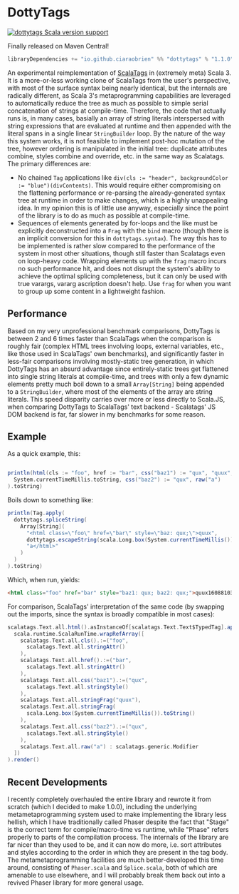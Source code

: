 # DottyTags
[![dottytags Scala version support](https://index.scala-lang.org/ciaraobrien/dottytags/dottytags/latest-by-scala-version.svg)](https://index.scala-lang.org/ciaraobrien/dottytags/dottytags)

Finally released on Maven Central!
```scala
libraryDependencies += "io.github.ciaraobrien" %% "dottytags" % "1.1.0"
```

An experimental reimplementation of [ScalaTags](https://com-lihaoyi.github.io/scalatags/) in (extremely meta) Scala 3. It is a more-or-less working clone of
ScalaTags from the user's perspective, with most of the surface syntax being nearly identical, but the internals are radically different, as Scala 3's 
metaprogramming capabilities are leveraged to automatically reduce the tree as much as possible to simple serial concatenation of strings at compile-time. 
Therefore, the code that actually runs is, in many cases, basially an array of string literals interspersed with string expressions that are evaluated at runtime 
and then appended with the literal spans in a single linear `StringBuilder` loop. By the nature of the way this system works, it is not feasible to implement
post-hoc mutation of the tree, however ordering is manipulated in the initial tree: duplicate attributes combine, styles combine and override, etc. in
the same way as Scalatags. The primary differences are:

* No chained `Tag` applications like `div(cls := "header", backgroundColor := "blue")(divContents)`. This would require either compromising on the flattening performance
  or re-parsing the already-generated syntax tree at runtime in order to make changes, which is a highly unappealing idea. In my opinion this is of little use anyway,
  especially since the point of the library is to do as much as possible at compile-time.
* Sequences of elements generated by for-loops and the like must be explicitly deconstructed into a `Frag` with the `bind` macro (though there is an implicit conversion for
  this in `dottytags.syntax`). The way this has to be implemented is rather slow compared to the performance of the system in most other situations, though still faster than 
  Scalatags even on loop-heavy code. Wrapping elements up with the `frag` macro incurs no such performance hit, and does not disrupt the system's ability to achieve the optimal
  splicing completeness, but it can only be used with true varargs, vararg ascription doesn't help. Use `frag` for when you want to group up some content in a lightweight fashion.

## Performance
Based on my very unprofessional benchmark comparisons, DottyTags is between 2 and 6 times faster than ScalaTags when
the comparison is roughly fair (complex HTML trees involving loops, external variables, etc., like those used in ScalaTags'
own benchmarks), and significantly faster in less-fair comparisons involving mostly-static tree generation, in which DottyTags has an absurd advantage
since entirely-static trees get flattened into single string literals at compile-time, and trees with only a few dynamic elements pretty much boil down to
a small `Array[String]` being appended to a `StringBuilder`, where most of the elements of the array are string literals. This speed disparity carries over more or
less directly to Scala.JS, when comparing DottyTags to ScalaTags' text backend - Scalatags' JS DOM backend is far, far slower in my benchmarks for some reason.

## Example
As a quick example, this:

```scala

println(html(cls := "foo", href := "bar", css("baz1") := "qux", "quux",
  System.currentTimeMillis.toString, css("baz2") := "qux", raw("a")
).toString)
```
Boils down to something like:
```scala
println(Tag.apply(
  dottytags.spliceString(
    Array[String](
      "<html class=\"foo\" href=\"bar\" style=\"baz: qux;\">quux",
      dottytags.escapeString(scala.Long.box(System.currentTimeMillis()).toString()), 
      "a</html>"
    )
  )
).toString)
```
Which, when run, yields:
```html
<html class="foo" href="bar" style="baz1: qux; baz2: qux;">quux1608810396295a</html>
```
For comparison, ScalaTags' interpretation of the same code (by swapping out the imports, since the syntax is broadly compatible in most cases):
```scala
scalatags.Text.all.html().asInstanceOf[scalatags.Text.Text$TypedTag].apply(
  scala.runtime.ScalaRunTime.wrapRefArray([
    scalatags.Text.all.cls().:=("foo",
      scalatags.Text.all.stringAttr()
    ),
    scalatags.Text.all.href().:=("bar",
      scalatags.Text.all.stringAttr()
    ),
    scalatags.Text.all.css("baz1").:=("qux",
      scalatags.Text.all.stringStyle()
    ),
    scalatags.Text.all.stringFrag("quux"),
    scalatags.Text.all.stringFrag(
      scala.Long.box(System.currentTimeMillis()).toString()
    ),
    scalatags.Text.all.css("baz2").:=("qux",
      scalatags.Text.all.stringStyle()
    ),
    scalatags.Text.all.raw("a") : scalatags.generic.Modifier
  ])
).render()
```

## Recent Developments
I recently completely overhauled the entire library and rewrote it from scratch (which I decided to make 1.0.0), including the 
underlying metametaprogramming system used to make implementing the library less hellish, which I have traditionally called Phaser
despite the fact that "Stage" is the correct term for compile/macro-time vs runtime, while "Phase" refers properly to parts of the 
compilation process. The internals of the library are far nicer than they used to be, and it can now do more, i.e. sort attributes 
and styles according to the order in which they are present in the tag body. The metametaprogramming facilities are much better-developed 
this time around, consisting of `Phaser.scala` and `Splice.scala`, both of which are amenable to use elsewhere, and I will probably 
break them back out into a revived Phaser library for more general usage.
